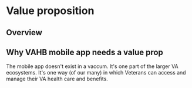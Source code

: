 # Value proposition
## Overview


## Why VAHB mobile app needs a value prop

The mobile app doesn't exist in a vaccum. It's one part of the larger VA ecosystems. It's one way (of our many) in which Veterans can access and manage their VA health care and benefits.
